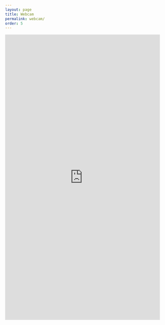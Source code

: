 ```yaml
---
layout: page
title: Webcam
permalink: webcam/
order: 5
---
```


<iframe 
    src='http://www.meteosurf.it/it/frame/stations/detail-station/ifc/151481db78e8e36b4d0f3f8595f8b393' 
    name='meteosurf_frame' 
    scrolling='auto' 
    frameborder='no' 
    align='center' 
    height='930px' 
    width='100%'>
    Impossibile visualizzare la webcam.<br />
    <a href='http://www.meteosurf.it/it/frame/stations/detail-station/ifc/151481db78e8e36b4d0f3f8595f8b393' target="_blank"> Clicca qui </a> per aprirla in un'altra pagina.
</iframe>